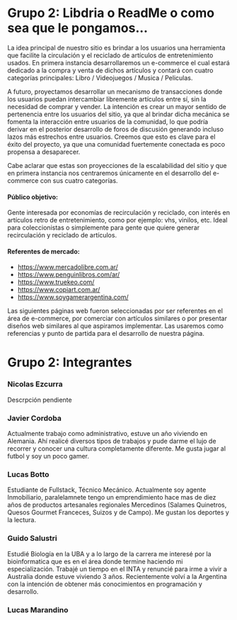 

# Grupo 2: Libdria o ReadMe o como sea que le pongamos...

La idea principal de nuestro sitio es brindar a los usuarios una herramienta que facilite la circulación y el reciclado de artículos de entretenimiento usados. En primera instancia desarrollaremos un e-commerce el cual estará dedicado a la compra y venta de dichos artículos y contará con cuatro categorías principales: Libro / Videojuegos / Musica / Peliculas.


A futuro, proyectamos desarrollar un mecanismo de transacciones donde los usuarios puedan intercambiar libremente artículos entre sí, sin la necesidad de comprar y vender. La intención es crear un mayor sentido de pertenencia entre los usuarios del sitio, ya que al brindar dicha mecánica se fomenta la interacción entre usuarios de la comunidad, lo que podría derivar en el posterior desarrollo de foros de discusión generando incluso lazos más estrechos entre usuarios. Creemos que esto es clave para el éxito del proyecto, ya que una comunidad fuertemente conectada es poco propensa a desaparecer.


Cabe aclarar que estas son proyecciones de la escalabilidad del sitio y que en primera instancia nos centraremos únicamente en el desarrollo del e-commerce con sus cuatro categorías.


#### Público objetivo: 

Gente interesada por economías de recirculación y reciclado, con interés en artículos retro de entretenimiento, como por ejemplo: vhs, vinilos, etc. Ideal para coleccionistas o simplemente para gente que quiere generar recirculación y reciclado de artículos.


#### Referentes de mercado:

- https://www.mercadolibre.com.ar/
- https://www.penguinlibros.com/ar/
- https://www.truekeo.com/
- https://www.copiart.com.ar/
- https://www.soygamerargentina.com/

Las siguientes páginas web fueron seleccionadas por ser referentes en el área de e-commerce, por comerciar con artículos similares o por presentar diseños web similares al que aspiramos implementar. Las usaremos como referencias y punto de partida para el desarrollo de nuestra página.


#  Grupo 2: Integrantes

### Nicolas Ezcurra

Descrpción pendiente

### Javier Cordoba

Actualmente trabajo como administrativo, estuve un año viviendo en Alemania. Ahí realicé diversos tipos de trabajos y pude darme el lujo de recorrer y conocer una cultura completamente diferente. Me gusta jugar al futbol y soy un poco gamer.

### Lucas Botto

Estudiante de Fullstack, Técnico Mecánico. Actualmente soy agente Inmobiliario, paralelamnete tengo un emprendimiento hace mas de diez años de productos artesanales regionales Mercedinos (Salames Quinetros, Quesos Gourmet Franceces, Suizos y de Campo). Me gustan los deportes y la lectura.

### Guido Salustri

Estudié Biología en la UBA y a lo largo de la carrera me interesé por la bioinformatica que es en el área donde termine haciendo mi especialización. Trabajé un tiempo en el INTA y renuncié para irme a vivir a Australia donde estuve viviendo 3 años. Recientemente volví a la Argentina con la intención de obtener más conocimientos en programación y desarrollo.

### Lucas Marandino
